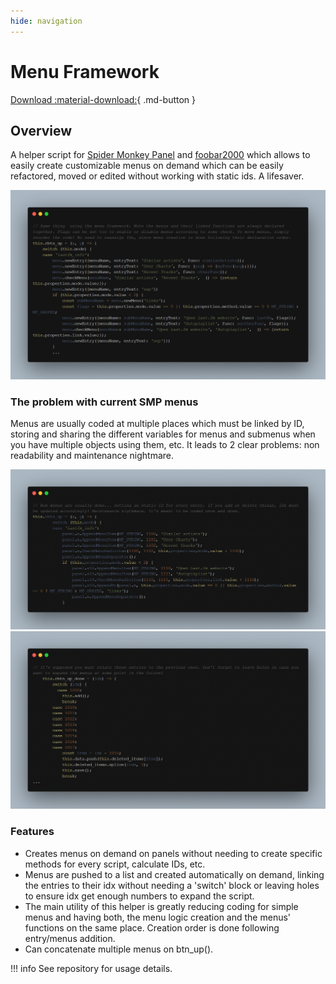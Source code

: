 ```yaml
---
hide: navigation
---
```


# Menu Framework

[Download :material-download:](https://github.com/regorxxx/Menu-Framework-SMP){ .md-button }

## Overview

A helper script for [Spider Monkey Panel](https://theqwertiest.github.io/foo_spider_monkey_panel)
 and [foobar2000](https://www.foobar2000.org) which allows to easily create customizable menus
 on demand which can be easily refactored, moved or edited without working with static ids. A lifesaver.
 
![Menu Framework](../images/mf_1.png)

### The problem with current SMP menus
Menus are usually coded at multiple places which must be linked by ID, storing and sharing
 the different variables for menus and submenus when you have multiple objects using them,
 etc. It leads to 2 clear problems: non readability and maintenance nightmare.
 
![Menu Framework old 1](../images/mf_2.png)
![Menu Framework old 2](../images/mf_3.png)

### Features
- Creates menus on demand on panels without needing to create specific methods for every script,
 calculate IDs, etc.  
- Menus are pushed to a list and created automatically on demand, linking the entries to their
 idx without needing a 'switch' block or leaving holes to ensure idx get enough numbers to expand the script.  
- The main utility of this helper is greatly reducing coding for simple menus and having both,
 the menu logic creation and the menus' functions on the same place. Creation order is done 
 following entry/menus addition.
- Can concatenate multiple menus on btn_up().

!!! info
	See repository for usage details.